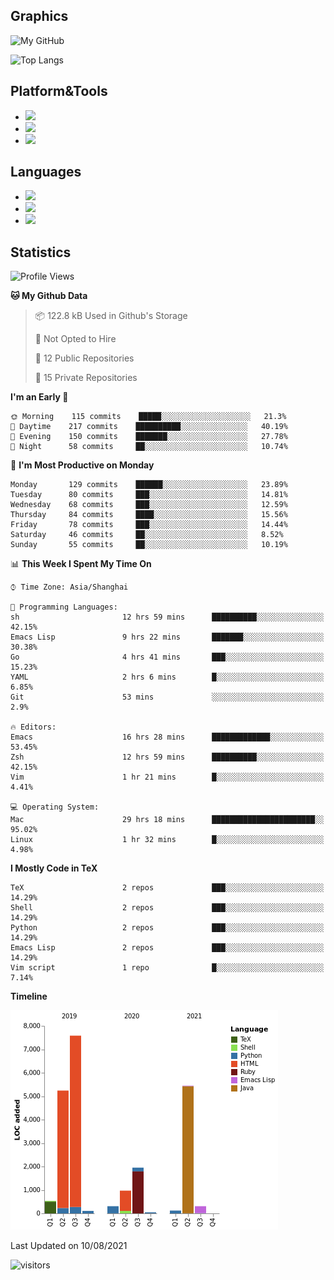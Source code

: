 ## Graphics

![My GitHub](https://github-readme-stats.vercel.app/api?username=SteamedFish&count_private=true&show_icons=true&theme=buefy&include_all_commits=false)

![Top Langs](https://github-readme-stats.vercel.app/api/top-langs/?username=SteamedFish&theme=buefy&hide=ruby&count_private=true&show_icons=true&layout=compact)

## Platform&Tools

* [![](https://img.shields.io/badge/ArchLinux--purple?style=flat-square&logo=ArchLinux)](https://www.archlinux.org/)
* [![](https://img.shields.io/badge/Gentoo-testing-purple?style=flat-square&logo=Gentoo)](https://www.gentoo.org/)
* [![](https://img.shields.io/badge/Doom%20Emacs-28-blue?style=flat-square&logo=Gnu%20emacs&logoColor=white)](https://www.gnu.org/software/emacs/)

## Languages

* [![](https://img.shields.io/badge/-Python-3776AB?style=flat-square&logo=python&logoColor=white)](https://www.python.org/)
* [![](https://img.shields.io/badge/-Bash-00ADD8?style=flat-square&logo=Gnu-bash&logoColor=white)](https://www.gnu.org/software/bash/)
* [![](https://img.shields.io/badge/-Go-00ADD8?style=flat-square&logo=go&logoColor=white)](https://golang.org/)

## Statistics

<!--START_SECTION:waka-->
![Profile Views](http://img.shields.io/badge/Profile%20Views-9-blue)

**🐱 My Github Data** 

> 📦 122.8 kB Used in Github's Storage 
 > 
> 🚫 Not Opted to Hire
 > 
> 📜 12 Public Repositories 
 > 
> 🔑 15 Private Repositories  
 > 
**I'm an Early 🐤** 

```text
🌞 Morning    115 commits    █████░░░░░░░░░░░░░░░░░░░░   21.3% 
🌆 Daytime    217 commits    ██████████░░░░░░░░░░░░░░░   40.19% 
🌃 Evening    150 commits    ███████░░░░░░░░░░░░░░░░░░   27.78% 
🌙 Night      58 commits     ██░░░░░░░░░░░░░░░░░░░░░░░   10.74%

```
📅 **I'm Most Productive on Monday** 

```text
Monday       129 commits    ██████░░░░░░░░░░░░░░░░░░░   23.89% 
Tuesday      80 commits     ███░░░░░░░░░░░░░░░░░░░░░░   14.81% 
Wednesday    68 commits     ███░░░░░░░░░░░░░░░░░░░░░░   12.59% 
Thursday     84 commits     ████░░░░░░░░░░░░░░░░░░░░░   15.56% 
Friday       78 commits     ███░░░░░░░░░░░░░░░░░░░░░░   14.44% 
Saturday     46 commits     ██░░░░░░░░░░░░░░░░░░░░░░░   8.52% 
Sunday       55 commits     ██░░░░░░░░░░░░░░░░░░░░░░░   10.19%

```


📊 **This Week I Spent My Time On** 

```text
⌚︎ Time Zone: Asia/Shanghai

💬 Programming Languages: 
sh                       12 hrs 59 mins      ██████████░░░░░░░░░░░░░░░   42.15% 
Emacs Lisp               9 hrs 22 mins       ███████░░░░░░░░░░░░░░░░░░   30.38% 
Go                       4 hrs 41 mins       ███░░░░░░░░░░░░░░░░░░░░░░   15.23% 
YAML                     2 hrs 6 mins        █░░░░░░░░░░░░░░░░░░░░░░░░   6.85% 
Git                      53 mins             ░░░░░░░░░░░░░░░░░░░░░░░░░   2.9%

🔥 Editors: 
Emacs                    16 hrs 28 mins      █████████████░░░░░░░░░░░░   53.45% 
Zsh                      12 hrs 59 mins      ██████████░░░░░░░░░░░░░░░   42.15% 
Vim                      1 hr 21 mins        █░░░░░░░░░░░░░░░░░░░░░░░░   4.41%

💻 Operating System: 
Mac                      29 hrs 18 mins      ███████████████████████░░   95.02% 
Linux                    1 hr 32 mins        █░░░░░░░░░░░░░░░░░░░░░░░░   4.98%

```

**I Mostly Code in TeX** 

```text
TeX                      2 repos             ███░░░░░░░░░░░░░░░░░░░░░░   14.29% 
Shell                    2 repos             ███░░░░░░░░░░░░░░░░░░░░░░   14.29% 
Python                   2 repos             ███░░░░░░░░░░░░░░░░░░░░░░   14.29% 
Emacs Lisp               2 repos             ███░░░░░░░░░░░░░░░░░░░░░░   14.29% 
Vim script               1 repo              █░░░░░░░░░░░░░░░░░░░░░░░░   7.14%

```


**Timeline**

![Chart not found](https://raw.githubusercontent.com/SteamedFish/SteamedFish/master/charts/bar_graph.png) 


 Last Updated on 10/08/2021
<!--END_SECTION:waka-->

![visitors](https://visitor-badge.laobi.icu/badge?page_id=SteamedFish.SteamedFish)
